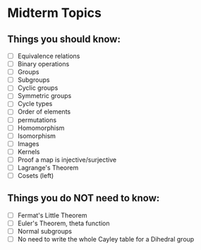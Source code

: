 # Midterm Topics

## Things you should know:
- [ ] Equivalence relations
- [ ] Binary operations
- [ ] Groups
- [ ] Subgroups
- [ ] Cyclic groups
- [ ] Symmetric groups
- [ ] Cycle types
- [ ] Order of elements
- [ ] permutations
- [ ] Homomorphism
- [ ] Isomorphism
- [ ] Images
- [ ] Kernels
- [ ] Proof a map is injective/surjective
- [ ] Lagrange's Theorem
- [ ] Cosets (left)

## Things you do NOT need to know:
- [ ] Fermat's Little Theorem
- [ ] Euler's Theorem, theta function
- [ ] Normal subgroups
- [ ] No need to write the whole Cayley table for a Dihedral group
